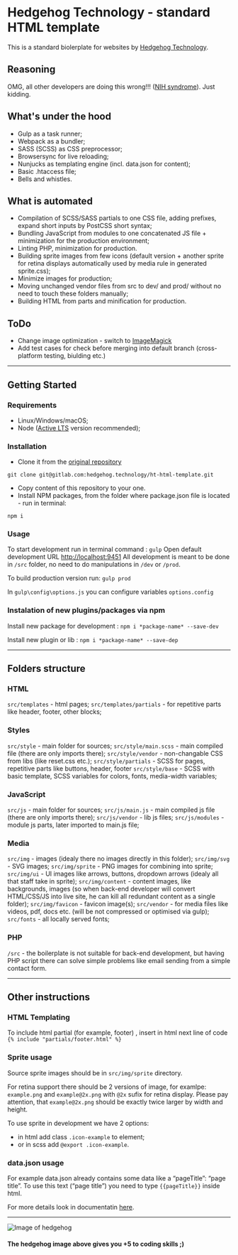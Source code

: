 # Hedgehog Technology - standard HTML template

This is a standard biolerplate for websites by [Hedgehog Technology](https://hedgehog.technology/).

## Reasoning

OMG, all other developers are doing this wrong!!! ([NIH syndrome](https://en.wikipedia.org/wiki/Not_invented_here)). Just kidding.

## What's under the hood

- Gulp as a task runner;
- Webpack as a bundler;
- SASS (SCSS) as CSS preprocessor;
- Browsersync for live reloading;
- Nunjucks as templating engine (incl. data.json for content);
- Basic .htaccess file;
- Bells and whistles.

## What is automated

- Compilation of SCSS/SASS partials to one CSS file, adding prefixes, expand short inputs by PostCSS short syntax;
- Bundling JavaScript from modules to one concatenated JS file + minimization for the production environment;
- Linting PHP, minimization for production.
- Building sprite images from few icons (default version + another sprite for retina displays automatically used by media rule in generated sprite.css);
- Minimize images for production;
- Moving unchanged vendor files from src to dev/ and prod/ without no need to touch these folders manually;
- Building HTML from parts and minification for production.

## ToDo

- Change image optimization - switch to [ImageMagick](https://developers.google.com/speed/docs/insights/OptimizeImages)
- Add test cases for check before merging into default branch (cross-platform testing, biulding etc.)

---

## Getting Started

### Requirements

- Linux/Windows/macOS;
- Node ([Active LTS](https://github.com/nodejs/Release) version recommended);

### Installation

- Clone it from the [original repository](https://gitlab.com/hedgehog.technology/ht-html-template)

`git clone git@gitlab.com:hedgehog.technology/ht-html-template.git`

- Copy content of this repository to your one.
- Install NPM packages, from the folder where package.json file is located -  run in terminal:

`npm i`

### Usage

To start development run in terminal command :
`gulp`
Open default development URL [http://localhost:9451](http://localhost:9451)
All development is meant to be done in `/src` folder, no need to do manipulations in `/dev` or `/prod`.

To build production version run:
`gulp prod`

In `gulp\config\options.js` you can configure variables `options.config`

### Instalation of new plugins/packages via npm

Install new package for development :
`npm i *package-name* --save-dev`

Install new plugin or lib :
`npm i *package-name* --save-dep`

---

## Folders structure

### HTML

`src/templates` - html pages;
`src/templates/partials` - for repetitive parts like header, footer, other blocks;

### Styles

`src/style` - main folder for sources;
`src/style/main.scss` - main compiled file (there are only imports there);
`src/style/vendor` - non-changable CSS from libs (like reset.css etc.);
`src/style/partials` - SCSS for pages, repetitive parts like buttons, header, footer
`src/style/base` - SCSS with basic template, SCSS variables for colors, fonts, media-width variables;

### JavaScript

`src/js` - main folder for sources;
`src/js/main.js` - main compiled js file (there are only imports there);
`src/js/vendor` - lib js files;
`src/js/modules` - module js parts, later imported to main.js file;

### Media

`src/img` - images (idealy there no images directly in this folder);
`src/img/svg` - SVG images;
`src/img/sprite` - PNG images for combining into sprite;
`src/img/ui` - UI images like arrows, buttons, dropdown arrows (idealy all that staff take in sprite);
`src/img/content` - content images, like backgrounds, images (so when back-end developer will convert HTML/CSS/JS into live site, he can kill all redundant content as a single folder);
`src/img/favicon` - favicon image(s);
`src/vendor` - for media files like videos, pdf, docs etc. (will be not compressed or optimised via gulp);
`src/fonts` - all locally served fonts;

### PHP

`/src` - the boilerplate is not suitable for back-end development, but having PHP script there can solve simple problems like email sending from a simple contact form.

---

## Other instructions

### HTML Templating

To include html partial  (for example, footer) , insert in html next line of code `{% include "partials/footer.html" %}`

### Sprite usage

Source sprite images should be in `src/img/sprite` directory.

For retina support there should be 2 versions of image, for examlpe:
`example.png` and `example@2x.png` with `@2x` sufix for retina display. Please pay attention, that `example@2x.png` should be exactly twice larger by width and height.

To use sprite in development we have 2 options:

- in html add class `.icon-example` to element;
- or in scss add `@export .icon-example`.

### data.json usage

For example data.json already contains some data like a  “pageTitle”: “page title”. To use this text (“page title”) you need to type `{{pageTitle}}` inside html.

For more details look in documentatin [here](https://mozilla.github.io/nunjucks/templating.html).

---

![Image of hedgehog](http://res.cloudinary.com/ds3tq91lc/image/upload/v1510330451/fav_icon_180x180_white_i0smni.png)

#### The hedgehog image above gives you +5 to coding skills ;)